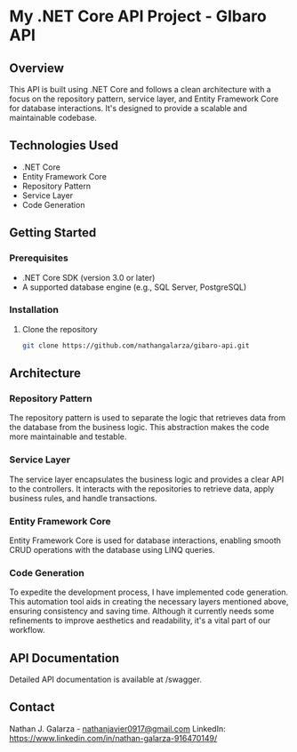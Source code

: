 # My .NET Core API Project - GIbaro API

## Overview
This API is built using .NET Core and follows a clean architecture with a focus on the repository pattern, service layer, and Entity Framework Core for database interactions. It's designed to provide a scalable and maintainable codebase.

## Technologies Used
- .NET Core
- Entity Framework Core
- Repository Pattern
- Service Layer
- Code Generation
  
## Getting Started

### Prerequisites
- .NET Core SDK (version 3.0 or later)
- A supported database engine (e.g., SQL Server, PostgreSQL)

### Installation
1. Clone the repository
   ```bash
   git clone https://github.com/nathangalarza/gibaro-api.git
## Architecture

### Repository Pattern
The repository pattern is used to separate the logic that retrieves data from the database from the business logic. This abstraction makes the code more maintainable and testable.

### Service Layer
The service layer encapsulates the business logic and provides a clear API to the controllers. It interacts with the repositories to retrieve data, apply business rules, and handle transactions.

### Entity Framework Core
Entity Framework Core is used for database interactions, enabling smooth CRUD operations with the database using LINQ queries.

### Code Generation
To expedite the development process, I have implemented code generation. This automation tool aids in creating the necessary layers mentioned above, ensuring consistency and saving time. Although it currently needs some refinements to improve aesthetics and readability, it's a vital part of our workflow.

## API Documentation
Detailed API documentation is available at /swagger.

## Contact
Nathan J. Galarza - nathanjavier0917@gmail.com
LinkedIn: https://www.linkedin.com/in/nathan-galarza-916470149/


